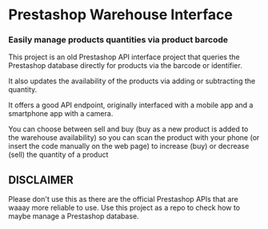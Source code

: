 # Prestashop Warehouse Interface
### Easily manage products quantities via product barcode
This project is an old Prestashop API interface project that queries the Prestashop database directly for products via the barcode or identifier.

It also updates the availability of the products via adding or subtracting the quantity. 

It offers a good API endpoint, originally interfaced with a mobile app and a smartphone app with a camera.

You can choose between sell and buy (buy as a new product is added to the warehouse availability) so you can scan the product with your phone (or insert the code manually on the web page) to increase (buy) or decrease (sell) the quantity of a product

## DISCLAIMER
Please don't use this as there are the official Prestashop APIs that are waaay more reliable to use.
Use this project as a repo to check how to maybe manage a Prestashop database.
